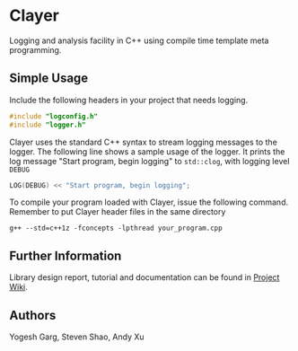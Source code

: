 # Clayer
Logging and analysis facility in C++ using compile time template meta programming.

## Simple Usage
Include the following headers in your project that needs logging.

```cpp
#include "logconfig.h"
#include "logger.h"
```

Clayer uses the standard C++ syntax to stream logging messages to the logger. The following line shows a sample usage of the logger. It prints the log message "Start program, begin logging" to `std::clog`, with logging level `DEBUG`

```cpp
LOG(DEBUG) << "Start program, begin logging";
```

To compile your program loaded with Clayer, issue the following command. Remember to put Clayer header files in the same directory

```g++ --std=c++1z -fconcepts -lpthread your_program.cpp```

## Further Information
Library design report, tutorial and documentation can be found in [Project Wiki].

## Authors
Yogesh Garg, Steven Shao, Andy Xu

[Project Wiki]: https://github.com/yogeshg/clayer/wiki/

